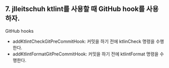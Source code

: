 ## 7. jlleitschuh ktlint를 사용할 때 GitHub hook를 사용하자.

GitHub hooks
- addKtlintCheckGitPreCommitHook: 커밋을 하기 전에 ktlinCheck 명령을 수행한다.
- addKtlintFormatGitPreCommitHook:  커밋을 하기 전에 ktlintFormat 명령을 수행한다.